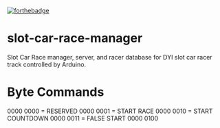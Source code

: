 [![forthebadge](https://forthebadge.com/images/badges/you-didnt-ask-for-this.svg)](https://forthebadge.com)

# slot-car-race-manager

Slot Car Race manager, server, and racer database for DYI slot car racer track controlled by Arduino.

# Byte Commands

0000 0000 = RESERVED
0000 0001 = START RACE
0000 0010 = START COUNTDOWN
0000 0011 = FALSE START
0000 0100
